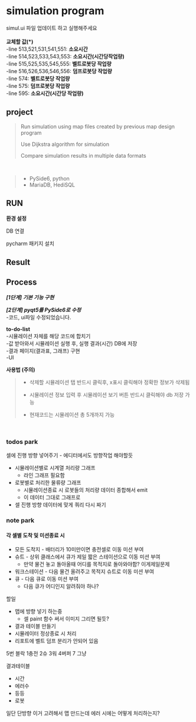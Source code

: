 # simulation program

simul.ui 파일 업데이트 하고 실행해주세요
</br>
</br>
**교체할 값(*)**
</br>
-line 513,521,531,541,551: **소요시간**
</br>
-line 514,523,533,543,553: **소요시간(시간당작업량)**
</br>
-line 515,525,535,545,555: **벨트로봇당 작업량**
</br>
-line 516,526,536,546,556: **덤프로봇당 작업량**
</br>
-line 574: **벨트로봇당 작업량**
</br>
-line 575: **덤프로봇당 작업량**
</br>
-line 595: **소요시간(시간당 작업량)**
</br>


## project

> Run simulation using map files created by previous map design program
>
> Use Dijkstra algorithm for simulation
>
> Compare simulation results in multiple data formats
</br>

> + PySide6, python
> + MariaDB, HediSQL

## RUN
**환경 설정**

DB 연결

pycharm 패키지 설치

## Result

## Process
***[1단계] 기본 기능 구현***

***[2단계] pyqt5를 PySide6로 수정***
</br>
-코드, ui파일 수정되었습니다.

**to-do-list**
</br>
-시뮬레이션 자체를 해당 코드에 합치기 </br>
-값 받아와서 시뮬레이션 실행 후, 실행 결과(시간) DB에 저장 </br>
-결과 페이지(결과표, 그래프) 구현 </br>
-UI </br>

**사용법 (주의)**

> + 삭제할 시뮬레이션 탭 반드시 클릭후, x표시 클릭해야 정확한 정보가 삭제됨
>
> + 시뮬레이션 정보 입력 후 시뮬레이션 보기 버튼 반드시 클릭해야 db 저장 가능
>
> + 현재코드는 시뮬레이션 총 5개까지 가능
</br>


### todos park

셀에 진행 방향 넣어주기 - 에디터에서도 방향작업 해야할듯

- 시뮬레이션별로 시계열 처리량 그래프
    - 라인 그래프 필요함
- 로봇별로 처리한 물류량 그래프
    - 시뮬레이션종료 시 로봇들의 처리량 데이터 종합해서 emit
    - 이 데이터 그대로 그래프로
- 셀 진행 방향 데이터에 맞게 쿼리 다시 짜기

### note park


#### 각 셀별 도착 및 미션종료 시

- 모든 도착지 - 배터리가 10미만이면 충전셀로 이동 미션 부여
- 슈트 - 상위 클래스에서 큐가 제일 짧은 스테이션으로 이동 미션 부여
    - 만약 물건 놓고 돌아올때 어디를 목적지로 돌아와야함? 이게제일문제
- 워크스테이션 - 다음 물건 올려주고 목적지 슈트로 이동 미션 부여
- 큐 - 다음 큐로 이동 미션 부여
    - 다음 큐가 어디인지 알려줘야 하나?

할일

- 맵에 방향 넣기 하는중
    - 셀 paint 함수 써서 이미지 그리면 될듯?
- 결과 테이블 만들기
- 시뮬레이터 정상종료 시 처리
- 리포트에 벨트 덤프 분리가 안되어 있음

5번 블락
1충전
2슈
3워
4버퍼
7 그냥

결과테이블
- 시간
- 에러수
- 등등
- 로봇

일단 단방향 이거 고려해서 맵 만드는데 에러 시에는 어떻게 처리하는지?